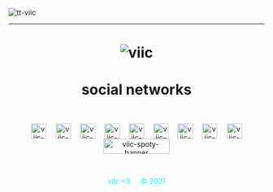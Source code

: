 <p align="left"> <img src="https://komarev.com/ghpvc/?username=tt-viic&label=Profile%20views&color=7a93c4&style=flat" alt="tt-viic" /> </p>
<hr>

<h1 align = "center"> <img src="https://user-images.githubusercontent.com/78870476/137008700-2fe715d8-74a8-4a14-903a-b99ae14350f2.gif" alt="viic" />
 
 

  
  
  
  
<h1 align = "center">social networks</h1>
<br>
<p align = "center">
<a href="https://discord.gg/VGFF7gZHK2" target="blank"><img align="center" src="https://user-images.githubusercontent.com/78870476/137012074-f05e771b-5b39-4252-9687-2f53991f86e8.png" alt="viic-disc" height="30" width="30" /></a>
⠀
<a href="https://twitter.com/viic_deb" target="blank"><img align="center" src="https://user-images.githubusercontent.com/78870476/137014268-66f3f63f-b4b1-4d1f-8fa3-901d424d8d2b.png" alt="viic-twit" height="30" width="30" /></a>
⠀
<a href="https://es.stackoverflow.com/users/253252/viic" target="blank"><img align="center" src="https://user-images.githubusercontent.com/78870476/137021657-41ea14c1-d094-409e-9558-255fab342d42.png" alt="viic-stack" height="30" width="30" /></a>
⠀
<a href="https://instagram.com/viiictor.5" target="blank"><img align="center" src="https://user-images.githubusercontent.com/78870476/137021571-c6952fba-b9e2-4627-b590-9256a49029cf.png" alt="viic-ig" height="30" width="30" /></a>
⠀
<a href="https://www.youtube.com/channel/UCIdEbfX6Pl6q-SMFI_l0L9Q" target="blank"><img align="center" src="https://user-images.githubusercontent.com/78870476/137021596-fbf749b2-1ec0-4fd8-a314-0565dde66356.png" alt="viic-yt" height="30" width="30" /></a>
⠀
<a href="https://www.twitch.tv/viic_deb" target="blank"><img align="center" src="https://user-images.githubusercontent.com/78870476/137021592-0022dd22-c686-4fc1-97a6-20c44842c7a5.png" alt="viic-twitch" height="30" width="30" /></a>
⠀
<a href="https://www.tiktok.com/@viic.deb?" target="blank"><img align="center" src="https://user-images.githubusercontent.com/78870476/137021590-1ea595b2-9c06-4db0-bb3c-2c3776faec12.png" alt="viic-tiktok" height="30" width="30" /></a>
⠀
<a href="https://github.com/tt-viic/" target="blank"><img align="center" src="https://user-images.githubusercontent.com/78870476/137021567-fe03b1a6-1800-4d6a-9dea-357dc67d00b9.png" alt="viic-gith" height="30" width="30" /></a>
⠀
<a href="https://open.spotify.com/user/216azmq5llxlo3zsmhnkwnodi?si=ba3112ac13374edb" target="blank"><img align="center" src="https://user-images.githubusercontent.com/78870476/137021583-67ec0129-6e6c-4f42-b193-2b07f34ee1f7.png" alt="viic-spoty" height="30" width="30" /></a>
<a href="https://open.spotify.com/user/216azmq5llxlo3zsmhnkwnodi?si=ba3112ac13374edb" target="blank"><img align="center" src="https://user-images.githubusercontent.com/78870476/137025896-fed72110-0709-4ea9-9b6a-c3ef0b542806.png" alt="viic-spoty-banner" height="30" width="130" /></a>
</p>
<br>

<p align = "center" style = "color: cyan">viic <3⠀⠀© 2021</p>
